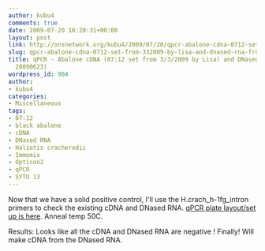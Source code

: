 ```yaml
---
author: kubu4
comments: true
date: 2009-07-20 16:20:31+00:00
layout: post
link: http://onsnetwork.org/kubu4/2009/07/20/qpcr-abalone-cdna-0712-set-from-332009-by-lisa-and-dnased-rna-from-20090623/
slug: qpcr-abalone-cdna-0712-set-from-332009-by-lisa-and-dnased-rna-from-20090623
title: qPCR - Abalone cDNA (07:12 set from 3/3/2009 by Lisa) and DNased RNA (from
  20090623)
wordpress_id: 904
author:
- kubu4
categories:
- Miscellaneous
tags:
- 07:12
- black abalone
- cDNA
- DNased RNA
- Haliotis cracherodii
- Immomix
- Opticon2
- qPCR
- SYTO 13
---
```


Now that we have a solid positive control, I'll use the H.crach_h-1fg_intron primers to check the existing cDNA and DNased RNA. [qPCR plate layout/set up is here](http://eagle.fish.washington.edu/Arabidopsis/Notebook%20Workup%20Files/20090720-01.jpg). Anneal temp 50C.

Results: Looks like all the cDNA and DNased RNA are negative ! Finally! Will make cDNA from the DNased RNA.
